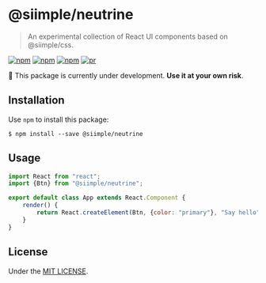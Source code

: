 # @siimple/neutrine 

> An experimental collection of React UI components based on @siimple/css.

[![npm](https://img.shields.io/npm/v/@siimple/neutrine.svg?style=flat-square)](https://www.npmjs.com/package/@siimple/neutrine)
[![npm](https://img.shields.io/npm/dt/@siimple/neutrine.svg?style=flat-square)](https://www.npmjs.com/package/@siimple/neutrine)
[![npm](https://img.shields.io/npm/l/@siimple/neutrine.svg?style=flat-square)](https://github.com/siimple/@siimple/neutrine)
[![pr](https://img.shields.io/badge/PRs-welcome-brightgreen.svg?style=flat-square)]()

:construction: This package is currently under development. **Use it at your own risk**.

## Installation

Use `npm` to install this package: 

```
$ npm install --save @siimple/neutrine
```

## Usage

```javascript
import React from "react";
import {Btn} from "@siimple/neutrine";

export default class App extends React.Component {
    render() {
        return React.createElement(Btn, {color: "primary"}, "Say hello");
    }
}
```

## License 

Under the [MIT LICENSE](./LICENSE).

